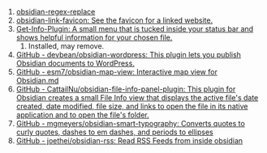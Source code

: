 1. [obsidian-regex-replace](https://github.com/Gru80/obsidian-regex-replace)
2. [obsidian-link-favicon: See the favicon for a linked website.](https://github.com/joethei/obsidian-link-favicon)
3. [Get-Info-Plugin: A small menu that is tucked inside your status bar and shows helpful information for your chosen file.](https://github.com/chetachiezikeuzor/Get-Info-Plugin)
	1. Installed, may remove.
4. [GitHub - devbean/obsidian-wordpress: This plugin lets you publish Obsidian documents to WordPress.](https://github.com/devbean/obsidian-wordpress)
5. [GitHub - esm7/obsidian-map-view: Interactive map view for Obsidian.md](https://github.com/esm7/obsidian-map-view)
6. [GitHub - CattailNu/obsidian-file-info-panel-plugin: This plugin for Obsidian creates a small File Info view that displays the active file's date created, date modified, file size, and links to open the file in its native application and to open the file's folder.](https://github.com/CattailNu/obsidian-file-info-panel-plugin)
7. [GitHub - mgmeyers/obsidian-smart-typography: Converts quotes to curly quotes, dashes to em dashes, and periods to ellipses](https://github.com/mgmeyers/obsidian-smart-typography/)
8. [GitHub - joethei/obsidian-rss: Read RSS Feeds from inside obsidian](https://github.com/joethei/obsidian-rss)
